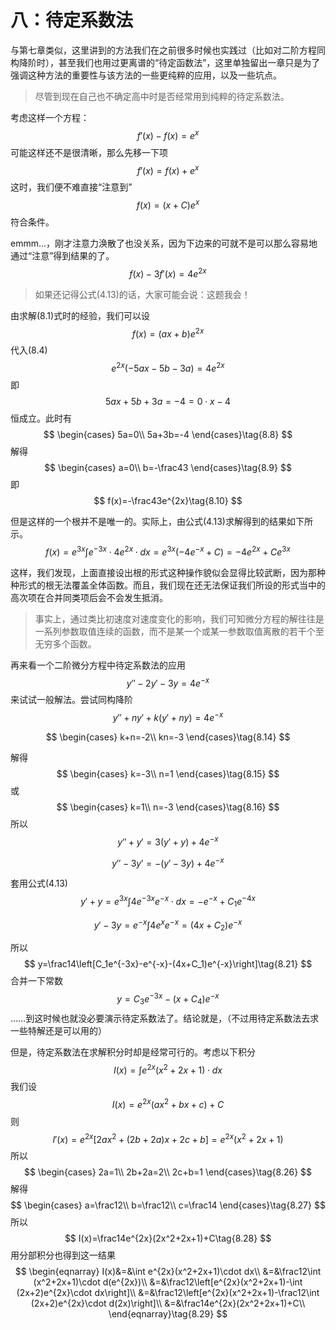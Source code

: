 # 八：待定系数法

与第七章类似，这里讲到的方法我们在之前很多时候也实践过（比如对二阶方程同构降阶时），甚至我们也用过更离谱的“待定函数法”，这里单独留出一章只是为了强调这种方法的重要性与该方法的一些更纯粹的应用，以及一些坑点。

> 尽管到现在自己也不确定高中时是否经常用到纯粹的待定系数法。

考虑这样一个方程：
$$
f'(x)-f(x)=e^x\tag{8.1}
$$
可能这样还不是很清晰，那么先移一下项
$$
f'(x)=f(x)+e^x\tag{8.2}
$$
这时，我们便不难直接“注意到”
$$
f(x)=(x+C)e^x\tag{8.3}
$$
符合条件。

emmm...，刚才注意力涣散了也没关系，因为下边来的可就不是可以那么容易地通过“注意”得到结果的了。
$$
f(x)-3f'(x)=4e^{2x}\tag{8.4}
$$

> 如果还记得公式(4.13)的话，大家可能会说：这题我会！

由求解(8.1)式时的经验，我们可以设
$$
f(x)=(ax+b)e^{2x}\tag{8.5}
$$
代入(8.4)
$$
e^{2x}(-5ax-5b-3a)=4e^{2x}\tag{8.6}
$$
即
$$
5ax+5b+3a=-4=0\cdot x-4\tag{8.7}
$$
恒成立。此时有
$$
\begin{cases}
5a=0\\
5a+3b=-4
\end{cases}\tag{8.8}
$$
解得
$$
\begin{cases}
a=0\\
b=-\frac43
\end{cases}\tag{8.9}
$$
即
$$
f(x)=-\frac43e^{2x}\tag{8.10}
$$

但是这样的一个根并不是唯一的。实际上，由公式(4.13)求解得到的结果如下所示。
$$
f(x)=e^{3x}\int e^{-3x}\cdot4e^{2x}\cdot dx=e^{3x}(-4e^{-x}+C)=-4e^{2x}+Ce^{3x}\tag{8.11}
$$

这样，我们发现，上面直接设出根的形式这种操作貌似会显得比较武断，因为那种种形式的根无法覆盖全体函数。而且，我们现在还无法保证我们所设的形式当中的高次项在合并同类项后会不会发生抵消。

> 事实上，通过类比初速度对速度变化的影响，我们可知微分方程的解往往是一系列参数取值连续的函数，而不是某一个或某一参数取值离散的若干个至无穷多个函数。

再来看一个二阶微分方程中待定系数法的应用
$$
y''-2y'-3y=4e^{-x}\tag{8.12}
$$
来试试一般解法。尝试同构降阶
$$
y''+ny'+k(y'+ny)=4e^{-x}\tag{8.13}
$$

$$
\begin{cases}
k+n=-2\\
kn=-3
\end{cases}\tag{8.14}
$$

解得
$$
\begin{cases}
k=-3\\
n=1
\end{cases}\tag{8.15}
$$
或
$$
\begin{cases}
k=1\\
n=-3
\end{cases}\tag{8.16}
$$
所以
$$
y''+y'=3(y'+y)+4e^{-x}\tag{8.17}
$$

$$
y''-3y'=-(y'-3y)+4e^{-x}\tag{8.18}
$$

套用公式(4.13)
$$
y'+y=e^{3x}\int 4e^{-3x}e^{-x}\cdot dx=-e^{-x}+C_1e^{-4x}\tag{8.19}
$$

$$
y'-3y=e^{-x}\int 4e^{x}e^{-x}=(4x+C_2)e^{-x}\tag{8.20}
$$

所以
$$
y=\frac14\left[C_1e^{-3x}-e^{-x}-(4x+C_1)e^{-x}\right]\tag{8.21}
$$
合并一下常数
$$
y=C_3e^{-3x}-(x+C_4)e^{-x}\tag{8.22}
$$
……到这时候也就没必要演示待定系数法了。结论就是，（不过用待定系数法去求一些特解还是可以用的）

但是，待定系数法在求解积分时却是经常可行的。考虑以下积分
$$
I(x)=\int e^{2x}(x^2+2x+1)\cdot dx\tag{8.23}
$$
我们设
$$
I(x)=e^{2x}(ax^2+bx+c)+C\tag{8.24}
$$
则
$$
I'(x)=e^{2x}[2ax^2+(2b+2a)x+2c+b]=e^{2x}(x^2+2x+1)\tag{8.25}
$$
所以
$$
\begin{cases}
2a=1\\
2b+2a=2\\
2c+b=1
\end{cases}\tag{8.26}
$$
解得
$$
\begin{cases}
a=\frac12\\
b=\frac12\\
c=\frac14
\end{cases}\tag{8.27}
$$
所以
$$
I(x)=\frac14e^{2x}(2x^2+2x+1)+C\tag{8.28}
$$
用分部积分也得到这一结果
$$
\begin{eqnarray}
I(x)&=&\int e^{2x}(x^2+2x+1)\cdot dx\\
&=&\frac12\int (x^2+2x+1)\cdot d(e^{2x})\\
&=&\frac12\left[e^{2x}(x^2+2x+1)-\int (2x+2)e^{2x}\cdot dx\right]\\
&=&\frac12\left[e^{2x}(x^2+2x+1)-\frac12\int (2x+2)e^{2x}\cdot d(2x)\right]\\
&=&\frac14e^{2x}(2x^2+2x+1)+C\\
\end{eqnarray}\tag{8.29}
$$
